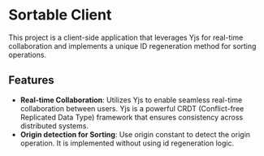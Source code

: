 # Sortable Client

This project is a client-side application that leverages Yjs for real-time collaboration and implements a unique ID regeneration method for sorting operations.

## Features

- **Real-time Collaboration**: Utilizes Yjs to enable seamless real-time collaboration between users. Yjs is a powerful CRDT (Conflict-free Replicated Data Type) framework that ensures consistency across distributed systems.
- **Origin detection for Sorting**: Use origin constant to detect the origin operation. It is implemented without using id regeneration logic.
